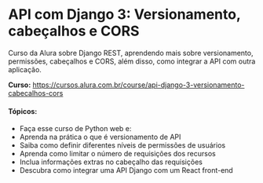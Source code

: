 # API com Django 3: Versionamento, cabeçalhos e CORS

Curso da Alura sobre Django REST, aprendendo mais sobre versionamento, permissões, cabeçalhos e CORS, além disso, como integrar a API com outra aplicação.

<strong>Curso:</strong> https://cursos.alura.com.br/course/api-django-3-versionamento-cabecalhos-cors

#### <strong>Tópicos:</strong>

- Faça esse curso de Python web e:
- Aprenda na prática o que é versionamento de API
- Saiba como definir diferentes níveis de permissões de usuários
- Aprenda como limitar o número de requisições dos recursos
- Inclua informações extras no cabeçalho das requisições
- Descubra como integrar uma API Django com um React front-end